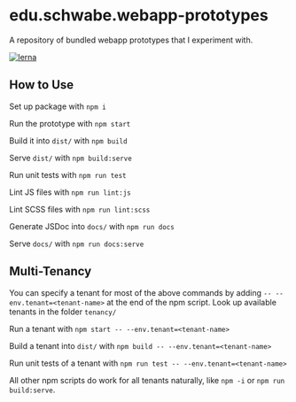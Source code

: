 # edu.schwabe.webapp-prototypes

A repository of bundled webapp prototypes that I experiment with.

[![lerna](https://img.shields.io/badge/maintained%20with-lerna-cc00ff.svg)](https://lerna.js.org/)

## How to Use

Set up package with `npm i`

Run the prototype with `npm start`

Build it into `dist/` with `npm build`

Serve `dist/` with `npm build:serve`

Run unit tests with `npm run test`

Lint JS files with `npm run lint:js`

Lint SCSS files with `npm run lint:scss`

Generate JSDoc into `docs/` with `npm run docs`

Serve `docs/` with `npm run docs:serve`

## Multi-Tenancy

You can specify a tenant for most of the above commands by adding `-- --env.tenant=<tenant-name>` at the end of the npm script. Look up available tenants in the folder `tenancy/`

Run a tenant with `npm start -- --env.tenant=<tenant-name>`

Build a tenant into `dist/` with `npm build -- --env.tenant=<tenant-name>`

Run unit tests of a tenant with `npm run test -- --env.tenant=<tenant-name>`

All other npm scripts do work for all tenants naturally, like `npm -i` or `npm run build:serve`.
